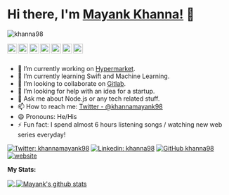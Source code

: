 # Hi there, I'm [Mayank Khanna!](http://khanna98.github.io/Portfolio2) 👋

<p align="left"> <img src="https://komarev.com/ghpvc/?username=khanna98&label=Views&color=blue&style=plastic" alt="khanna98" /> </p>

<a href="https://twitter.com/khannamayank98">
  <img align="left" alt="Mayank's Twitter" width="22px" src="https://cdn.jsdelivr.net/npm/simple-icons@v3/icons/twitter.svg" />
</a>
<a href="https://linkedin.com/in/khanna98">
  <img align="left" alt="Mayank's Linkdein" width="22px" src="https://cdn.jsdelivr.net/npm/simple-icons@v3/icons/linkedin.svg" />
</a>
<a href="https://github.com/khanna98">
  <img align="left" alt="Mayank's Github" width="22px" src="https://cdn.jsdelivr.net/npm/simple-icons@v3/icons/github.svg" />
</a>
<a href="https://t.me/khanna98">
  <img align="left" alt="Mayank's Telegram" width="22px" src="https://cdn.jsdelivr.net/npm/simple-icons@v3/icons/telegram.svg" />
</a>
<a href="https://instagram.com/mayank.khanna98/">
  <img align="left" alt="Mayank's Instagram" width="22px" src="https://cdn.jsdelivr.net/npm/simple-icons@v3/icons/instagram.svg" />
</a>
<a href="https://www.facebook.com/khannamayank98/">
  <img align="left" alt="Mayank's Facebook" width="22px" src="https://cdn.jsdelivr.net/npm/simple-icons@v3/icons/facebook.svg" />
</a>
<a href="https://www.youtube.com/channel/UC4tXrjCH62RjhSf58YMzcdA">
  <img align="left" alt="Mayank's Youtube" width="22px" src="https://cdn.jsdelivr.net/npm/simple-icons@v3/icons/youtube.svg" />
</a>

<br/>
<br/>



- 🔭 I’m currently working on [Hypermarket](https://github.com/khanna98/hypermarket).
- 🌱 I’m currently learning Swift and Machine Learning.
- 👯 I’m looking to collaborate on [Gitlab](https://gitlab.com/mayank.khanna.98).
- 🤔 I’m looking for help with an idea for a startup.
- 💬 Ask me about Node.js or any tech related stuff.
- 📫 How to reach me: [Twitter - @khannamayank98](https://twitter.com/khannamayank98)
- 😄 Pronouns: He/His
- ⚡ Fun fact: I spend almost 6 hours listening songs / watching new web series everyday!

[![Twitter: khannamayank98](https://img.shields.io/twitter/follow/khannamayank98?style=social)](https://twitter.com/khannamayank98)
[![Linkedin: khanna98](https://img.shields.io/badge/-khanna98-blue?style=flat-square&logo=Linkedin&logoColor=white&link=https://www.linkedin.com/in/khanna98/)](https://www.linkedin.com/in/khanna98/)
[![GitHub khanna98](https://img.shields.io/github/followers/khanna98?label=follow&style=social)](https://github.com/khanna98)
[![website](https://img.shields.io/badge/PortfolioWebsite-about.me/mayankkhanna-2648ff?style=flat-square&logo=google-chrome)](https://about.me/mayankkhanna)


**My Stats:** 

<a href="https://github.com/khanna98">
  <img align="center" src="https://github-readme-stats.vercel.app/api/top-langs/?username=khanna98&theme=dark&layout=compact" />
</a>
<a href="https://github.com/khanna98">
 <img align="center" src="https://github-readme-stats.vercel.app/api?username=khanna98&show_icons=true&theme=dracula&line_height=27&count_private=true&hide=stars" alt="Mayank's github stats"/>
</a>
